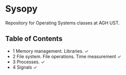 # Sysopy
Repository for Operating Systems classes at AGH UST.

## Table of Contents
* 1	Memory management. Libraries. 	✓
* 2	File system. File operations. Time measurement	✓
* 3	Processes. ✓
* 4	Signals	✓
